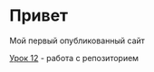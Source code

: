 # Привет
Мой первый опубликованный сайт

 [Урок 12](https://tit3.github.io/lesson_12/pervuiisait.html "Первый сайт") - работа с репозиторием

